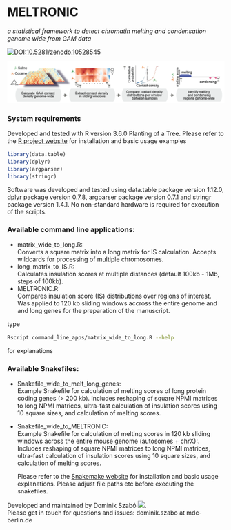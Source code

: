 # MELTRONIC 

_a statistical framework to detect chromatin melting and condensation genome wide from GAM data_

[![DOI:10.5281/zenodo.10528545](https://zenodo.org/badge/DOI/10.5281/zenodo.10528545.svg)](https://doi.org/10.5281/zenodo.10528545)

<img src="./data/MELTRONIC_schematic.png" width="900">

### System requirements
Developed and tested with R version 3.6.0 Planting of a Tree. 
Please refer to the [R project website](https://cran.r-project.org/doc/manuals/r-release/R-admin.html) for installation and basic usage examples 
```r
library(data.table)
library(dplyr)
library(argparser)
library(stringr)
```
Software was developed and tested using data.table package version 1.12.0, dplyr package version 0.7.8, argparser package version 0.7.1 and stringr package version 1.4.1.
No non-standard hardware is required for execution of the scripts.

### Available command line applications:
- matrix_wide_to_long.R:   
    Converts a square matrix into a long matrix for IS calculation. Accepts wildcards for processing of multiple chromosomes.
- long_matrix_to_IS.R:   
    Calculates insulation scores at multiple distances (default 100kb - 1Mb, steps of 100kb).
- MELTRONIC.R:   
   Compares insulation score (IS) distributions over regions of interest. Was applied to 120 kb sliding windows accross the entire genome and and long genes for the preparation of the manuscript.    
    
type
```bash
Rscript command_line_apps/matrix_wide_to_long.R --help 
```
for explanations

### Available Snakefiles:
- Snakefile_wide_to_melt_long_genes:   
   Example Snakefile for calculation of melting scores of long protein coding genes (> 200 kb). Includes reshaping of square NPMI matrices to long NPMI matrices, ultra-fast calculation of insulation scores using 10 square sizes, and calculation of melting scores.
- Snakefile_wide_to_MELTRONIC:   
   Example Snakefile for calculation of melting scores in 120 kb sliding windows across the entire mouse genome (autosomes + chrX):. Includes reshaping of square NPMI matrices to long NPMI matrices, ultra-fast calculation of insulation scores using 10 square sizes, and calculation of melting scores.

  Please refer to the [Snakemake website](https://snakemake.readthedocs.io/en/stable/) for installation and basic usage explanations.
  Please adjust file paths etc before executing the snakefiles. 
   
Developed and maintained by Dominik Szabó [<img src="https://cloud.githubusercontent.com/assets/1810515/4228292/6b03dc88-3958-11e4-9094-d3c1771ccfea.png" width="15">](https://orcid.org/0000-0001-8109-5088).  
Please get in touch for questions and issues: dominik.szabo at mdc-berlin.de  
